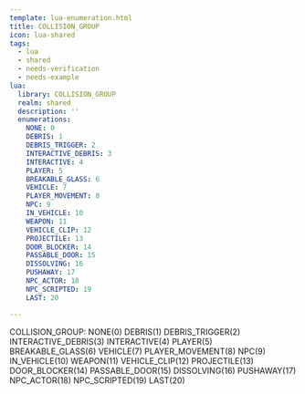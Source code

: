 ```yaml
---
template: lua-enumeration.html
title: COLLISION_GROUP
icon: lua-shared
tags:
  - lua
  - shared
  - needs-verification
  - needs-example
lua:
  library: COLLISION_GROUP
  realm: shared
  description: ''
  enumerations:
    NONE: 0
    DEBRIS: 1
    DEBRIS_TRIGGER: 2
    INTERACTIVE_DEBRIS: 3
    INTERACTIVE: 4
    PLAYER: 5
    BREAKABLE_GLASS: 6
    VEHICLE: 7
    PLAYER_MOVEMENT: 8
    NPC: 9
    IN_VEHICLE: 10
    WEAPON: 11
    VEHICLE_CLIP: 12
    PROJECTILE: 13
    DOOR_BLOCKER: 14
    PASSABLE_DOOR: 15
    DISSOLVING: 16
    PUSHAWAY: 17
    NPC_ACTOR: 18
    NPC_SCRIPTED: 19
    LAST: 20

---
```


<div class="lua__search__keywords">
COLLISION_GROUP: NONE(0) DEBRIS(1) DEBRIS_TRIGGER(2) INTERACTIVE_DEBRIS(3) INTERACTIVE(4) PLAYER(5) BREAKABLE_GLASS(6) VEHICLE(7) PLAYER_MOVEMENT(8) NPC(9) IN_VEHICLE(10) WEAPON(11) VEHICLE_CLIP(12) PROJECTILE(13) DOOR_BLOCKER(14) PASSABLE_DOOR(15) DISSOLVING(16) PUSHAWAY(17) NPC_ACTOR(18) NPC_SCRIPTED(19) LAST(20)
</div>
